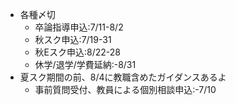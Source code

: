 ﻿---
layout: post
categories: [慶應通信, News]
tags: [慶應通信, NL]
author: tmo
slug: "1007"
---
* 各種〆切
  * 卒論指導申込:7/11-8/2
  * 秋スク申込:7/19-31
  * 秋Eスク申込:8/22-28
  * 休学/退学/学費延納:-8/31
* 夏スク期間の前、8/4に教職含めたガイダンスあるよ
  * 事前質問受付、教員による個別相談申込:-7/10